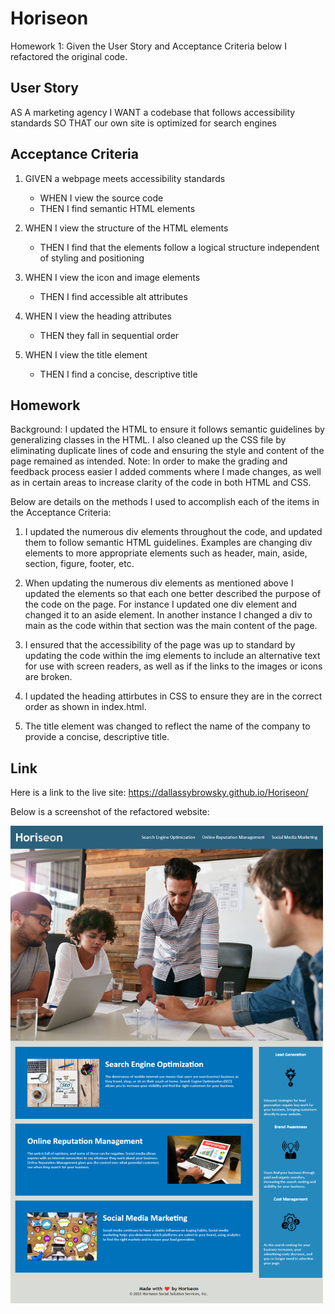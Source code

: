 # Horiseon
Homework 1: Given the User Story and Acceptance Criteria below I refactored the original code. 

## User Story

AS A marketing agency
I WANT a codebase that follows accessibility standards
SO THAT our own site is optimized for search engines

## Acceptance Criteria

1. GIVEN a webpage meets accessibility standards
    * WHEN I view the source code
    * THEN I find semantic HTML elements

2. WHEN I view the structure of the HTML elements
    * THEN I find that the elements follow a logical structure independent of styling and positioning

3. WHEN I view the icon and image elements
    * THEN I find accessible alt attributes

4. WHEN I view the heading attributes
    * THEN they fall in sequential order

5. WHEN I view the title element
    * THEN I find a concise, descriptive title

## Homework
Background:  I updated the HTML to ensure it follows semantic guidelines by generalizing classes in the HTML. I also cleaned up the CSS file by eliminating duplicate lines of code and ensuring the style and content of the page remained as intended. 
Note: In order to make the grading and feedback process easier I added comments where I made changes, as well as in certain areas to increase clarity of the code in both HTML and CSS. 

Below are details on the methods I used to accomplish each of the items in the Acceptance Criteria:

1. I updated the numerous div elements throughout the code, and updated them to follow semantic HTML guidelines. Examples are changing div elements to more appropriate elements such as header, main, aside, section, figure, footer, etc.

2. When updating the numerous div elements as mentioned above I updated the elements so that each one better described the purpose of the code on the page. For instance I updated one div element and changed it to an aside element. In another instance I changed a div to main as the code within that section was the main content of the page. 

3. I ensured that the accessibility of the page was up to standard by updating the code within the img elements to include an alternative text for use with screen readers, as well as if the links to the images or icons are broken.

4. I updated the heading attirbutes in CSS to ensure they are in the correct order as shown in index.html.

5. The title element was changed to reflect the name of the company to provide a concise, descriptive title.

## Link
Here is a link to the live site: https://dallassybrowsky.github.io/Horiseon/

Below is a screenshot of the refactored website: 

<img width="500" alt="Screen Shot of Horiseon Website" src=".\assets\images\DSybrowsky Horiseon Page.png">
